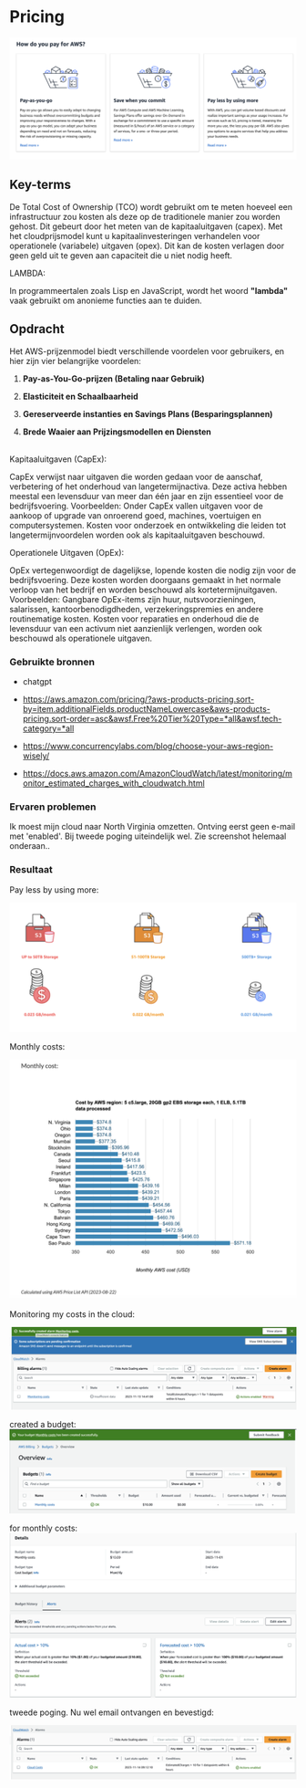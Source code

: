 # Pricing

![Alt text](<../00_includes/AWS Payment.png>)

## Key-terms
De Total Cost of Ownership (TCO) wordt gebruikt om te meten hoeveel een infrastructuur zou kosten als deze op de traditionele manier zou worden gehost. Dit gebeurt door het meten van de kapitaaluitgaven (capex). Met het cloudprijsmodel kunt u kapitaalinvesteringen verhandelen voor operationele (variabele) uitgaven (opex). Dit kan de kosten verlagen door geen geld uit te geven aan capaciteit die u niet nodig heeft.

LAMBDA:

In programmeertalen zoals Lisp en JavaScript, wordt het woord <b>"lambda"</b> vaak gebruikt om anonieme functies aan te duiden.

## Opdracht

Het AWS-prijzenmodel biedt verschillende voordelen voor gebruikers, en hier zijn vier belangrijke voordelen:

1. **Pay-as-You-Go-prijzen (Betaling naar Gebruik)** 

2. **Elasticiteit en Schaalbaarheid**

3. **Gereserveerde instanties en Savings Plans (Besparingsplannen)**

4. **Brede Waaier aan Prijzingsmodellen en Diensten**

<br>
Kapitaaluitgaven (CapEx):

CapEx verwijst naar uitgaven die worden gedaan voor de aanschaf, verbetering of het onderhoud van langetermijnactiva. Deze activa hebben meestal een levensduur van meer dan één jaar en zijn essentieel voor de bedrijfsvoering.
Voorbeelden: Onder CapEx vallen uitgaven voor de aankoop of upgrade van onroerend goed, machines, voertuigen en computersystemen. Kosten voor onderzoek en ontwikkeling die leiden tot langetermijnvoordelen worden ook als kapitaaluitgaven beschouwd.

Operationele Uitgaven (OpEx):

OpEx vertegenwoordigt de dagelijkse, lopende kosten die nodig zijn voor de bedrijfsvoering. Deze kosten worden doorgaans gemaakt in het normale verloop van het bedrijf en worden beschouwd als kortetermijnuitgaven.
Voorbeelden: Gangbare OpEx-items zijn huur, nutsvoorzieningen, salarissen, kantoorbenodigdheden, verzekeringspremies en andere routinematige kosten. Kosten voor reparaties en onderhoud die de levensduur van een activum niet aanzienlijk verlengen, worden ook beschouwd als operationele uitgaven.



### Gebruikte bronnen
- chatgpt
- https://aws.amazon.com/pricing/?aws-products-pricing.sort-by=item.additionalFields.productNameLowercase&aws-products-pricing.sort-order=asc&awsf.Free%20Tier%20Type=*all&awsf.tech-category=*all

- https://www.concurrencylabs.com/blog/choose-your-aws-region-wisely/

- https://docs.aws.amazon.com/AmazonCloudWatch/latest/monitoring/monitor_estimated_charges_with_cloudwatch.html


### Ervaren problemen
Ik moest mijn cloud naar North Virginia omzetten. Ontving eerst geen e-mail met 'enabled'. Bij tweede poging uiteindelijk wel. Zie screenshot helemaal onderaan..

### Resultaat
Pay less by using more:

![Alt text](<../00_includes/Pay less by using more.png>)

Monthly costs:

![Alt text](<../00_includes/Monthly costs.png>)

Monitoring my costs in the cloud:


![Alt text](<../00_includes/Monitoring Costs.png>)

created a budget:
![Alt text](../00_includes/budget.png)

for monthly costs:
![Alt text](<../00_includes/monthly budget.png>)

tweede poging. Nu wel email ontvangen en bevestigd:

![Alt text](<../00_includes/Cloud Costs enabled.png>)